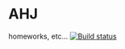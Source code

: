 # AHJ
homeworks, etc...
[![Build status](https://ci.appveyor.com/api/projects/status/h7u3xat3mjgxrpuv?svg=true)](https://ci.appveyor.com/project/NKhashchanov/ahj)
